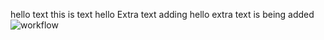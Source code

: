 hello text this is text hello
Extra text adding hello extra text is being added
![workflow](https://github.com/<UserName>/<RepositoryName>/actions/workflows/main.yml/badge.svg)